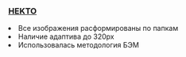 <a href="[https://raw.githack.com/Rustam8953/hekto/main/index.html](https://rawcdn.githack.com/Rustam8953/hekto/592edb4476b9363d606ba95527b9ad7de116626f/index.html)"><h3>HEKTO</h3></a>

<li>Все изображения расформированы по папкам</li>
<li>Наличие адаптива до 320px</li>
<li>Использовалась методология БЭМ</li>
